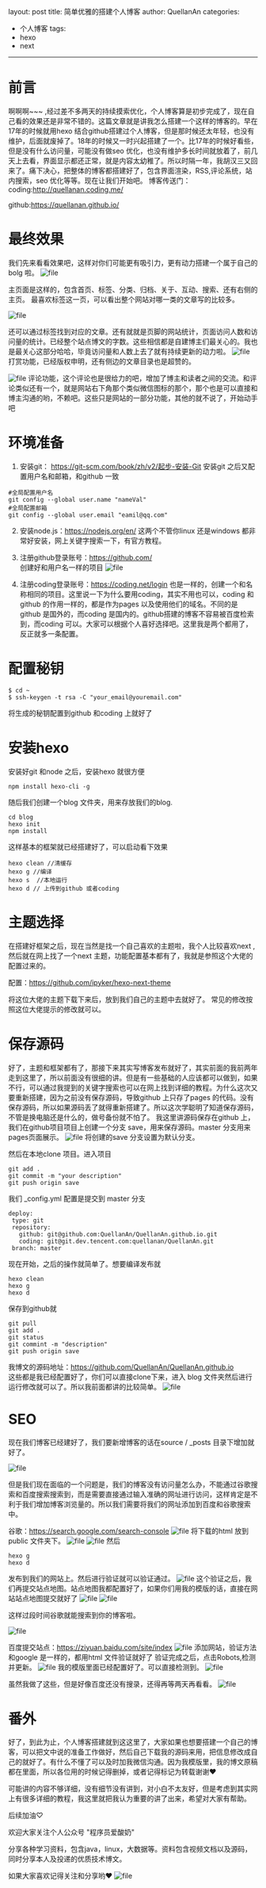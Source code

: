 ﻿layout: post
title: 简单优雅的搭建个人博客
author: QuellanAn
categories: 
  - 个人博客
tags:
  - hexo
  - next
---

# 前言
啊啊啊~~~ ,经过差不多两天的持续摸索优化，个人博客算是初步完成了，现在自己看的效果还是非常不错的。这篇文章就是讲我怎么搭建一个这样的博客的。早在17年的时候就用hexo 结合github搭建过个人博客，但是那时候还太年轻，也没有维护，后面就废掉了。18年的时候又一时兴起搭建了一个。比17年的时候好看些，但是没有什么访问量，可能没有做seo 优化，也没有维护多长时间就放着了，前几天上去看，界面显示都还正常，就是内容太幼稚了。所以时隔一年，我胡汉三又回来了。痛下决心，把整体的博客都搭建好了，包含界面渲染，RSS,评论系统，站内搜索，seo 优化等等。现在让我们开始吧。
博客传送门：
coding:http://quellanan.coding.me/

github:https://quellanan.github.io/

# 最终效果
我们先来看看效果吧，这样对你们可能更有吸引力，更有动力搭建一个属于自己的bolg 啦。
![file](https://img-blog.csdnimg.cn/20190930155846590.jpeg?x-oss-process=image/watermark,type_ZmFuZ3poZW5naGVpdGk,shadow_10,text_aHR0cHM6Ly9ibG9nLmNzZG4ubmV0L3FxXzI3NzkwMDEx,size_16,color_FFFFFF,t_70)

主页面是这样的，包含首页、标签、分类、归档、关于、互动、搜索、还有右侧的主页。
最喜欢标签这一页，可以看出整个网站对哪一类的文章写的比较多。

![file](https://img-blog.csdnimg.cn/20190930155846883.jpeg?x-oss-process=image/watermark,type_ZmFuZ3poZW5naGVpdGk,shadow_10,text_aHR0cHM6Ly9ibG9nLmNzZG4ubmV0L3FxXzI3NzkwMDEx,size_16,color_FFFFFF,t_70)

还可以通过标签找到对应的文章。还有就就是页脚的网站统计，页面访问人数和访问量的统计。已经整个站点博文的字数。这些相信都是自建博主们最关心的。我也是最关心这部分哈哈，毕竟访问量和人数上去了就有持续更新的动力啦。
![file](https://img-blog.csdnimg.cn/20190930155847215.jpeg?x-oss-process=image/watermark,type_ZmFuZ3poZW5naGVpdGk,shadow_10,text_aHR0cHM6Ly9ibG9nLmNzZG4ubmV0L3FxXzI3NzkwMDEx,size_16,color_FFFFFF,t_70)
打赏功能，已经版权申明，还有侧边的文章目录也是超赞的。

![file](https://img-blog.csdnimg.cn/20190930155847544.jpeg?x-oss-process=image/watermark,type_ZmFuZ3poZW5naGVpdGk,shadow_10,text_aHR0cHM6Ly9ibG9nLmNzZG4ubmV0L3FxXzI3NzkwMDEx,size_16,color_FFFFFF,t_70)
评论功能，这个评论也是很给力的吧，增加了博主和读者之间的交流。和评论类似还有一个，就是网站右下角那个类似微信图标的那个，那个也是可以直接和博主沟通的哟，不赖吧。这些只是网站的一部分功能，其他的就不说了，开始动手吧

# 环境准备
1. 安装git：
https://git-scm.com/book/zh/v2/起步-安装-Git 
安装git 之后又配置用户名和邮箱，和github 一致
```
#全局配置用户名
git config --global user.name "nameVal"
#全局配置邮箱
git config --global user.email "eamil@qq.com"
```
2. 安装node.js：https://nodejs.org/en/ 
这两个不管你linux 还是windows 都非常好安装，网上关键字搜索一下，有官方教程。

3. 注册github登录账号：https://github.com/  
创建好和用户名一样的项目
![file](https://img-blog.csdnimg.cn/20190930155847853.jpeg?x-oss-process=image/watermark,type_ZmFuZ3poZW5naGVpdGk,shadow_10,text_aHR0cHM6Ly9ibG9nLmNzZG4ubmV0L3FxXzI3NzkwMDEx,size_16,color_FFFFFF,t_70)
4. 注册coding登录账号：https://coding.net/login
也是一样的，创建一个和名称相同的项目。这里说一下为什么要用coding，其实不用也可以，coding 和github 的作用一样的，都是作为pages 以及使用他们的域名。不同的是github 是国外的，而coding 是国内的。github搭建的博客不容易被百度检索到，而coding 可以。大家可以根据个人喜好选择吧。这里我是两个都用了，反正就多一条配置。

# 配置秘钥
```
$ cd ~
$ ssh-keygen -t rsa -C "your_email@youremail.com"
```
将生成的秘钥配置到github 和coding 上就好了
# 安装hexo 
安装好git 和node 之后，安装hexo 就很方便
```
npm install hexo-cli -g
```
随后我们创建一个blog 文件夹，用来存放我们的blog.
```
cd blog
hexo init
npm install
```
这样基本的框架就已经搭建好了，可以启动看下效果
```
hexo clean //清缓存
hexo g //编译
hexo s  //本地运行
hexo d // 上传到github 或者coding 
```
# 主题选择
在搭建好框架之后，现在当然是找一个自己喜欢的主题啦，我个人比较喜欢next ,然后就在网上找了一个next 主题，功能配置基本都有了，我就是参照这个大佬的配置过来的。

配置：https://github.com/ipyker/hexo-next-theme 

将这位大佬的主题下载下来后，放到我们自己的主题中去就好了。
常见的修改按照这位大佬提示的修改就可以。

# 保存源码
好了，主题和框架都有了，那接下来其实写博客发布就好了，其实前面的我前两年走到这里了，所以前面没有很细的讲。但是有一些基础的人应该都可以做到，如果不行，可以通过我提到的关键字搜索也可以在网上找到详细的教程。为什么这次又要重新搭建，因为之前没有保存源码，导致github 上只存了pages 的代码。没有保存源码，所以如果源码丢了就得重新搭建了。所以这次学聪明了知道保存源码，不管是换电脑还是什么的，做号备份就不怕了。
我这里讲源码保存在github 上，我们在github项目项目上创建一个分支 save，用来保存源码。master 分支用来pages页面展示。
![file](https://img-blog.csdnimg.cn/20190930155848135.jpeg?x-oss-process=image/watermark,type_ZmFuZ3poZW5naGVpdGk,shadow_10,text_aHR0cHM6Ly9ibG9nLmNzZG4ubmV0L3FxXzI3NzkwMDEx,size_16,color_FFFFFF,t_70)
将创建的save 分支设置为默认分支。

然后在本地clone 项目。进入项目
```
git add .
git commit -m "your description"
git push origin save
```
 我们 _config.yml 配置是提交到 master 分支
 ```
 deploy:
  type: git
  repository: 
    github: git@github.com:QuellanAn/QuellanAn.github.io.git
    coding: git@git.dev.tencent.com:quellanan/QuellanAn.git
  branch: master
 ```
 
 现在开始，之后的操作就简单了。想要编译发布就
 ```
 hexo clean 
 hexo g
 hexo d
 ```
保存到github就
```
git pull 
git add .
git status
git commint -m "description"
git push origin save
```

我博文的源码地址：https://github.com/QuellanAn/QuellanAn.github.io  
这些都是我已经配置好了，你们可以直接clone下来，进入 blog 文件夹然后进行运行修改就可以了。所以我前面都讲的比较简单。
![file](https://img-blog.csdnimg.cn/20190930155848439.jpeg?x-oss-process=image/watermark,type_ZmFuZ3poZW5naGVpdGk,shadow_10,text_aHR0cHM6Ly9ibG9nLmNzZG4ubmV0L3FxXzI3NzkwMDEx,size_16,color_FFFFFF,t_70)


# SEO 

现在我们博客已经建好了，我们要新增博客的话在source / _posts 目录下增加就好了。

![file](https://img-blog.csdnimg.cn/20190930155848854.jpeg?x-oss-process=image/watermark,type_ZmFuZ3poZW5naGVpdGk,shadow_10,text_aHR0cHM6Ly9ibG9nLmNzZG4ubmV0L3FxXzI3NzkwMDEx,size_16,color_FFFFFF,t_70)

但是我们现在面临的一个问题是，我们的博客没有访问量怎么办，不能通过谷歌搜索和百度搜索搜索到，而是需要直接通过输入准确的网址进行访问，这样肯定是不利于我们增加博客浏览量的。所以我们需要将我们的网址添加到百度和谷歌搜索中。

谷歌：https://search.google.com/search-console
![file](https://img-blog.csdnimg.cn/20190930155849202.jpeg?x-oss-process=image/watermark,type_ZmFuZ3poZW5naGVpdGk,shadow_10,text_aHR0cHM6Ly9ibG9nLmNzZG4ubmV0L3FxXzI3NzkwMDEx,size_16,color_FFFFFF,t_70)
将下载的html 放到public 文件夹下。
![file](https://img-blog.csdnimg.cn/20190930155849548.jpeg?x-oss-process=image/watermark,type_ZmFuZ3poZW5naGVpdGk,shadow_10,text_aHR0cHM6Ly9ibG9nLmNzZG4ubmV0L3FxXzI3NzkwMDEx,size_16,color_FFFFFF,t_70)
![file](https://img-blog.csdnimg.cn/20190930155849905.jpeg?x-oss-process=image/watermark,type_ZmFuZ3poZW5naGVpdGk,shadow_10,text_aHR0cHM6Ly9ibG9nLmNzZG4ubmV0L3FxXzI3NzkwMDEx,size_16,color_FFFFFF,t_70)
然后
```
hexo g
hexo d
```
发布到我们的网站上。然后进行验证就可以验证通过。
![file](https://img-blog.csdnimg.cn/20190930155850178.jpeg?x-oss-process=image/watermark,type_ZmFuZ3poZW5naGVpdGk,shadow_10,text_aHR0cHM6Ly9ibG9nLmNzZG4ubmV0L3FxXzI3NzkwMDEx,size_16,color_FFFFFF,t_70)
这个验证之后，我们再提交站点地图。站点地图我都配置好了，如果你们用我的模版的话，直接在网站站点地图提交就好了
![file](https://img-blog.csdnimg.cn/20190930155850458.jpeg?x-oss-process=image/watermark,type_ZmFuZ3poZW5naGVpdGk,shadow_10,text_aHR0cHM6Ly9ibG9nLmNzZG4ubmV0L3FxXzI3NzkwMDEx,size_16,color_FFFFFF,t_70)
![file](https://img-blog.csdnimg.cn/20190930155850746.jpeg?x-oss-process=image/watermark,type_ZmFuZ3poZW5naGVpdGk,shadow_10,text_aHR0cHM6Ly9ibG9nLmNzZG4ubmV0L3FxXzI3NzkwMDEx,size_16,color_FFFFFF,t_70)

这样过段时间谷歌就能搜索到你的博客啦。

![file](https://img-blog.csdnimg.cn/20190930155851174.jpeg?x-oss-process=image/watermark,type_ZmFuZ3poZW5naGVpdGk,shadow_10,text_aHR0cHM6Ly9ibG9nLmNzZG4ubmV0L3FxXzI3NzkwMDEx,size_16,color_FFFFFF,t_70)

百度提交站点：https://ziyuan.baidu.com/site/index
![file](https://img-blog.csdnimg.cn/20190930155851520.jpeg?x-oss-process=image/watermark,type_ZmFuZ3poZW5naGVpdGk,shadow_10,text_aHR0cHM6Ly9ibG9nLmNzZG4ubmV0L3FxXzI3NzkwMDEx,size_16,color_FFFFFF,t_70)
添加网站，验证方法和google 是一样的，都用html 文件验证就好了
验证完成之后，点击Robots,检测并更新。
![file](https://img-blog.csdnimg.cn/20190930155851796.jpeg?x-oss-process=image/watermark,type_ZmFuZ3poZW5naGVpdGk,shadow_10,text_aHR0cHM6Ly9ibG9nLmNzZG4ubmV0L3FxXzI3NzkwMDEx,size_16,color_FFFFFF,t_70)
我的模版里面已经配置好了。可以直接检测到。
![file](https://img-blog.csdnimg.cn/2019093015585262.jpeg?x-oss-process=image/watermark,type_ZmFuZ3poZW5naGVpdGk,shadow_10,text_aHR0cHM6Ly9ibG9nLmNzZG4ubmV0L3FxXzI3NzkwMDEx,size_16,color_FFFFFF,t_70)

虽然我做了这些，但是好像百度还没有搜录，还得再等两天再看看。
![file](https://img-blog.csdnimg.cn/20190930155852350.jpeg?x-oss-process=image/watermark,type_ZmFuZ3poZW5naGVpdGk,shadow_10,text_aHR0cHM6Ly9ibG9nLmNzZG4ubmV0L3FxXzI3NzkwMDEx,size_16,color_FFFFFF,t_70)

# 番外
好了，到此为止，个人博客搭建就到这这里了，大家如果也想要搭建一个自己的博客，可以把文中说的准备工作做好，然后自己下载我的源码来用，把信息修改成自己的就好了。有什么不懂了可以及时加我微信沟通。因为我模版里，我的博文原稿都在里面，所以各位用的时候记得删掉，或者记得标记为转载谢谢❤

可能讲的内容不够详细，没有细节没有讲到，对小白不太友好，但是考虑到其实网上有很多详细的教程，我这里就把我认为重要的讲了出来，希望对大家有帮助。

后续加油♡

欢迎大家关注个人公众号 "程序员爱酸奶"

分享各种学习资料，包含java，linux，大数据等。资料包含视频文档以及源码，同时分享本人及投递的优质技术博文。

如果大家喜欢记得关注和分享哟❤
![file](https://img-blog.csdnimg.cn/2019091922115335.jpeg?x-oss-process=image/watermark,type_ZmFuZ3poZW5naGVpdGk,shadow_10,text_aHR0cHM6Ly9ibG9nLmNzZG4ubmV0L3FxXzI3NzkwMDEx,size_16,color_FFFFFF,t_70)


